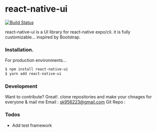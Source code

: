 # react-native-ui

[![Build Status](https://travis-ci.org/joemccann/dillinger.svg?branch=master)](https://travis-ci.org/joemccann/dillinger)

react-native-ui is a UI library for react-native expo/cli. it is fully customizable... inspired by Bootstrap.

### Installation.

For production environments...

```sh
$ npm install react-native-ui
$ yarn add react-native-ui
```

### Development

Want to contribute? Great!.
clone repositories and make your chnages for everyone & mail me
Email : sk956223@gmail.com
Git Repo :

### Todos

- Add test framework
